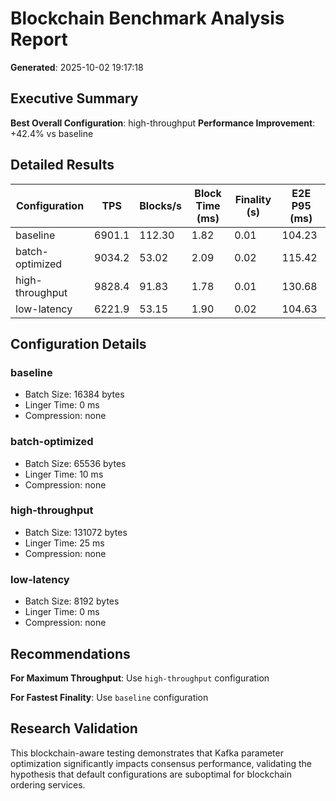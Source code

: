 # Blockchain Benchmark Analysis Report

**Generated**: 2025-10-02 19:17:18

## Executive Summary

**Best Overall Configuration**: high-throughput
**Performance Improvement**: +42.4% vs baseline

## Detailed Results

| Configuration | TPS | Blocks/s | Block Time (ms) | Finality (s) | E2E P95 (ms) |
|---------------|-----|----------|-----------------|--------------|-------------|
| baseline | 6901.1 | 112.30 | 1.82 | 0.01 | 104.23 |
| batch-optimized | 9034.2 | 53.02 | 2.09 | 0.02 | 115.42 |
| high-throughput | 9828.4 | 91.83 | 1.78 | 0.01 | 130.68 |
| low-latency | 6221.9 | 53.15 | 1.90 | 0.02 | 104.63 |

## Configuration Details

### baseline
- Batch Size: 16384 bytes
- Linger Time: 0 ms
- Compression: none

### batch-optimized
- Batch Size: 65536 bytes
- Linger Time: 10 ms
- Compression: none

### high-throughput
- Batch Size: 131072 bytes
- Linger Time: 25 ms
- Compression: none

### low-latency
- Batch Size: 8192 bytes
- Linger Time: 0 ms
- Compression: none

## Recommendations

**For Maximum Throughput**: Use `high-throughput` configuration

**For Fastest Finality**: Use `baseline` configuration

## Research Validation

This blockchain-aware testing demonstrates that Kafka parameter optimization significantly impacts consensus performance, validating the hypothesis that default configurations are suboptimal for blockchain ordering services.
